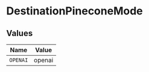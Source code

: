 # DestinationPineconeMode


## Values

| Name     | Value    |
| -------- | -------- |
| `OPENAI` | openai   |